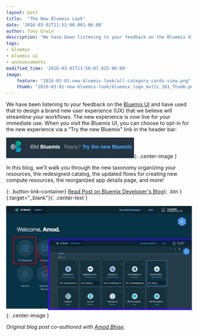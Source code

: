 ```yaml
---
layout: post
title:  "The New Bluemix Look"
date: '2016-03-01T11:52:00.001-06:00'
author: Tony Erwin
description: "We have been listening to your feedback on the Bluemix UI and have used that to design a brand new user experience (UX) that we believe will streamline your workflows. The new experience is now live for your immediate use. In this blog, we'll walk you through the new taxonomy organizing your resources, the redesigned catalog, the updated flows for creating new compute resources, the reorganized app details page, and more!"
tags:
- bluemix
- bluemix ui
- announcements
modified_time: '2016-03-01T11:56:07.825-06:00'
image:
    feature: "2016-03-01-new-bluemix-look/all-category-cards-view.png"
    thumb: "2016-03-01-new-bluemix-look/bluemix_logo_multi_181_Thumb.png"
---
```


We have been listening to your feedback on the [Bluemix UI](https://console.bluemix.net/?cm_mmc=TonyErwin-_-Data-_-WW_WW-_-NewLook2016) and have used that to design a brand new user experience (UX) that we believe will streamline your workflows. The new experience is now live for your immediate use. When you visit the Bluemix UI, you can choose to opt-in for the new experience via a “Try the new Bluemix” link in the header bar:

![Try New Bluemix Screenshot](/images/2016-03-01-new-bluemix-look/try-new-bluemix.png){: .center-image }

In this blog, we'll walk you through the new taxonomy organizing your resources, the redesigned catalog, the updated flows for creating new compute resources, the reorganized app details page, and more!

{: .button-link-container}
[Read Post on Bluemix Developer's Blog](https://developer.ibm.com/bluemix/2016/03/01/try-the-new-bluemix-look/){: .btn }{:target="_blank"}{: .center-text }

![All Category Cards Screenshot](/images/2016-03-01-new-bluemix-look/all-category-cards-view.png){: .center-image }

_Original blog post co-authored with [Amod Bhise](https://twitter.com/amodbhise)._